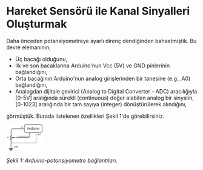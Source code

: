 # Hareket Sensörü ile Kanal Sinyalleri Oluşturmak
Daha önceden potansiyometreye ayarlı direnç dendiğinden bahsetmiştik. Bu devre elemanının;
* Üç bacağı olduğunu, 
* İlk ve son bacaklarına Arduino'nun Vcc (5V) ve GND pinlerinin bağlandığını, 
* Orta bacağının Arduino'nun analog girişlerinden bir tanesine (e.g., A0) bağlandığını, 
* Analogdan dijitale çevirici (Analog to Digital Converter - ADC) aracılığıyla [0-5V] aralığında sürekli (continuous) değer alabilen analog bir sinyalin, [0-1023] aralığında bir tam sayıya (integer) dönüştürülerek alındığını, 

görmüştük. Burada listelenen özellikleri Şekil 1'de görebilirsiniz.

<img src="potansiyometre.jpg" alt="Arduino ile potansiyometre arasındaki bağlantılar" style="zoom: 10%;" />

*Şekil 1: Arduino-potansiyometre bağlantıları.*
